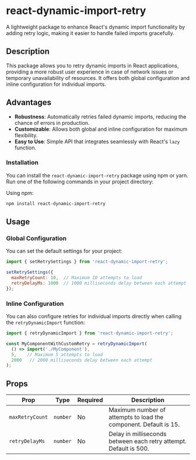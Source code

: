 # react-dynamic-import-retry

A lightweight package to enhance React's dynamic import functionality by adding retry logic, making it easier to handle failed imports gracefully.

## Description

This package allows you to retry dynamic imports in React applications, providing a more robust user experience in case of network issues or temporary unavailability of resources. It offers both global configuration and inline configuration for individual imports.

## Advantages

- **Robustness**: Automatically retries failed dynamic imports, reducing the chance of errors in production.
- **Customizable**: Allows both global and inline configuration for maximum flexibility.
- **Easy to Use**: Simple API that integrates seamlessly with React's `lazy` function.

### Installation

You can install the `react-dynamic-import-retry` package using npm or yarn. Run one of the following commands in your project directory:

Using npm:

```bash
npm install react-dynamic-import-retry
```

## Usage



### Global Configuration

You can set the default settings for your project:

```javascript
import { setRetrySettings } from 'react-dynamic-import-retry';

setRetrySettings({
  maxRetryCount: 10,  // Maximum 10 attempts to load
  retryDelayMs: 1000  // 1000 milliseconds delay between each attempt
});
```

### Inline Configuration

You can also configure retries for individual imports directly when calling the `retryDynamicImport` function:

```javascript
import { retryDynamicImport } from 'react-dynamic-import-retry';

const MyComponentWithCustomRetry = retryDynamicImport(
  () => import('./MyComponent'),
  5,    // Maximum 5 attempts to load
  2000   // 2000 milliseconds delay between each attempt
);
```

## Props

| Prop               | Type         | Required | Description                                     |
|--------------------|--------------|----------|-------------------------------------------------|
| `maxRetryCount`    | `number`     | No       | Maximum number of attempts to load the component. Default is 15. |
| `retryDelayMs`     | `number`     | No       | Delay in milliseconds between each retry attempt. Default is 500. |

